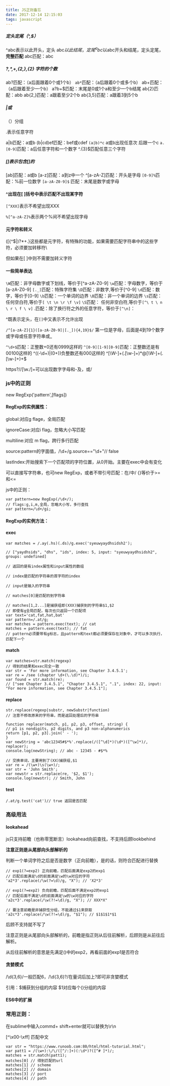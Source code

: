 ```yaml
---
title: JS正则备忘
date: 2017-12-14 12:15:03
tags: javascript
---
```

##### 定头定尾（^,$）

^abc表示以此开头，定头
abc$以此结尾，定尾
^abc$以abc开头和结尾，定头定尾，**完整匹配**
abc匹配：abc

##### ?,\*,+,{2,},{2} 字符的个数

ab?匹配：（a后面跟着0个或1个b）
`ab*`匹配：（a后跟着0个或多个b）
ab+匹配：（a后跟着至少一个b）
a?b+$匹配：末尾是0或1个a和至少一个b结尾
ab{2}匹配：abb
ab{2,}匹配：a跟着至少2个b
ab{3,5}匹配：a跟着3到5个b

##### \|或

（）分组

.表示任意字符

a\|b匹配：a或b
\(b\|cd\)ef匹配：bef或cdef
`(a|b)*c` a或b出现任意次 后跟一个c
`a.[0-9]`匹配：a后任意字符和一个数字
^.{3}$匹配任意三个字符

##### \[\]表示包含\[\]的

\[ab\]匹配：a或b
\[a-z\]匹配：a到z中一个
^\[a-zA-Z\]匹配：开头是字母
`[0-9]%`匹配：%前一位数字
`[a-zA-Z0-9]$` 匹配：末尾是数字或字母

#### ^出现在\[ \]括号中表示匹配不出现某字符

`[^XXX]`表示不希望出现XXX

`%[^a-zA-Z]%`表示两个%间不希望出现字母

#### 元字符和转义

\(\[{\^$\|\)?\*+.}这些都是元字符，有特殊的功能，如果需要匹配字符串中的这些字符，必须要加转移符\

但如果在\[ \]中则不需要加转义字符

#### 一些简单表达

`\W`匹配：非字母数字或下划线，等价于[^a-zA-Z0-9]
`\w`匹配：字母数字，等价于\[a-zA-Z0-9\]
`[._]`匹配：特殊字符集
`\D`匹配：非数字,等价于[^0-9]
`\d`匹配：数字，等价于\[0-9\]
`\b`匹配：一个单词的边界
`\B`匹配：非一个单词的边界
`\s`匹配： 任何空白符,等价于`[ \t \n \r \f \v]`
`\S`匹配： 任何非空白符,等价于`[^\ t \ n \ r \ f \ v]`
.匹配：除了换行符之外的任意字符，等价于`[^\n]`：

^既表示定头，在`[]`中又表示不允许出现

`/^[a-zA-Z]{1}([a-zA-Z0-9]|[._]){4,19}$/`
第一位是字母，后面是4到19个数字或字母或任意字符串或\_

`^\d+$`匹配：正整数+0还有0999这样的
`^[0-9][1-9][0-9]`匹配：正整数还是有00100这样的
^\(\(-\d+\)\|\(0+\)\)负整数还有000这样的
^\[\W-\]+\(.\[\w-\]+\)\*@\[\W-\]+\(.\[\w-\]+\)+$

https?//\[\w./\]+可以出现数字字母和-及，或/

### js中的正则

new RegExp\('pattern',\[flags\]\)

#### RegExp的实例属性：

global:对应g flage，全局匹配

ignoreCase:对应i flag，忽略大小写匹配

multiline:对应 m flag，跨行多行匹配

source:pattern的字面值，/\d+/g.source=="\d+"// false

lastIndex:开始搜索下一个匹配项的字符位置，从0开始。主要在exec中会有变化

可以直接写字符串，也可new RegExp，或者不带引号匹配：在/中/
{}等价于&gt;=和&lt;=

js中的正则：

```
var pattern=new RegExp(/\d+/);
// flags:g,i,m,全局，忽略大小写，多行查找
var pattern=/\d+/gi;
```

#### RegExp的实例方法：

#### exec

```
var matches = /.ay(.hs)(.ds)/g.exec('syeuwyaydhsidsh2');

// ["yaydhsids", "dhs", "ids", index: 5, input: "syeuwyaydhsidsh2", groups: undefined]

// 返回的是有index属性和input属性的数组

// index是匹配的字符串的首字符的index

// input是输入的字符串

// matches[0]是匹配的到字符串

// matches[1,2...]是捕获组即(XXX)捕获到的字符串$1,$2
// 即使有g全局匹配，每次也只返回一个匹配项
var text='cat,fat,hat,bat'
var pattern=/.at/g;
var matches = pattern.exec(text); // cat
matches = pattern.exec(text); // fat
// pattern必须要带有g标志，且pattern和text都必须要保存在对象中，才可以多次执行，匹配下一个
```

#### match

```
var matches=str.match(regexp)
// 得到的结果和exec完全一致
var str = 'For more information, see Chapter 3.4.5.1';
var re = /see (chapter \d+(\.\d)*)/i;
var found = str.match(re);
// ["see Chapter 3.4.5.1", "Chapter 3.4.5.1", ".1", index: 22, input: "For more information, see Chapter 3.4.5.1"];
```

#### replace

```
str.replace(regexp|substr, newSubstr|function)
// 注意不修改原来的字符串，而是返回处理后的字符串

function replacer(match, p1, p2, p3, offset, string) {
// p1 is nondigits, p2 digits, and p3 non-alphanumerics
return [p1, p2, p3].join(' - ');
}
var newString = 'abc12345#$*%'.replace(/([^\d]*)(\d*)([^\w]*)/, replacer);
console.log(newString); // abc - 12345 - #$*%

// 交换单词，主要用到了(XX)捕获组,$1
var re = /(\w+)\s(\w+)/;
var str = 'John Smith';
var newstr = str.replace(re, '$2, $1');
console.log(newstr); // Smith, John
```

#### test

```
/.at/g.test('cat')// true 返回是否匹配
```

### 高级用法

#### lookahead

js只支持前瞻（也称零宽断言）lookahead向前查找，不支持后顾lookbehind

**注意正则是从尾部向头部解析的**

判断一个单词字符之后是否是数字（正向前瞻），是的话，则符合匹配进行替换

```
// exp1(?=exp2) 正向前瞻，匹配后面满足exp2的exp1
// 匹配后面满足\d的前面满足\w的\w对应的字符
'a2*3'.replace(/\w(?=\d)/g, "X"); // 'X2*3'

// exp1(?=exp2) 负向前瞻，匹配后面不满足exp2的exp1
// 匹配后面不满足\d的前面满足\w的\w对应的字符
'a2c*3'.replace(/\w(?!=\d)/g, "X"); // XXX*X"

// 要注意前瞻是非捕获性分组，不能通过$1来获取
'a2c*3'.replace(/\w(?!=\d)/g, "$1"); // $1$1$1*$1
```

后顾不支持就不写了

注意正则是从尾部向头部解析的，前瞻是指正则从后往前解析，后顾则是从前往后解析。

从后往前解析的意思是先满足\(\)中的exp2，再看前面的exp1是否符合

#### 贪婪模式

/\d{3,6}/一般匹配6，/\d{3,6}?/在量词后加上?即可非贪婪模式

引用：$捕获到分组的内容
$1对应每个\(\)分组的内容

#### ES6中的扩展

### 常用正则：

在sublime中输入commd+ shift+enter就可以替换为\r\n

\[^\x00-\xff\] 匹配中文

```
var str = "https://www.runoob.com:80/html/html-tutorial.html";
var patt1 = /(\w+):\/\/([^/:]+)(:\d*)?([^# ]*)/;
matches = str.match(patt1);
matches[0] // 得到匹配的url
matches[1] // scheme
matches[2] // domain
matches[3] // port
matches[4] // path
```


